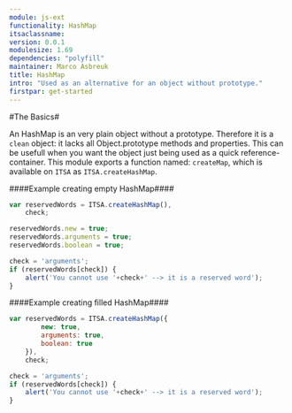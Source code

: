 ```yaml
---
module: js-ext
functionality: HashMap
itsaclassname:
version: 0.0.1
modulesize: 1.69
dependencies: "polyfill"
maintainer: Marco Asbreuk
title: HashMap
intro: "Used as an alternative for an object without prototype."
firstpar: get-started
---
```




#The Basics#

An HashMap is an very plain object without a prototype. Therefore it is a `clean` object: it lacks all Object.prototype methods and properties. This can be usefull when you want the object just being used as a quick reference-container. This module exports a function named: `createMap`, which is available on `ITSA` as `ITSA.createHashMap`.

####Example creating empty HashMap####
```js
var reservedWords = ITSA.createHashMap(),
    check;

reservedWords.new = true;
reservedWords.arguments = true;
reservedWords.boolean = true;

check = 'arguments';
if (reservedWords[check]) {
    alert('You cannot use '+check+' --> it is a reserved word');
}
```

####Example creating filled HashMap####
```js
var reservedWords = ITSA.createHashMap({
        new: true,
        arguments: true,
        boolean: true
    }),
    check;

check = 'arguments';
if (reservedWords[check]) {
    alert('You cannot use '+check+' --> it is a reserved word');
}
```